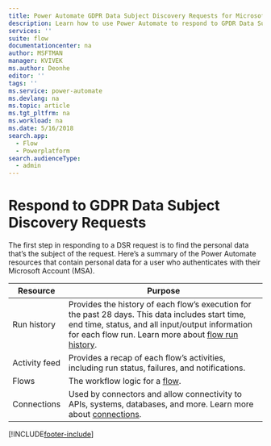 ```yaml
---
title: Power Automate GDPR Data Subject Discovery Requests for Microsoft Accounts (MSA) | Microsoft Docs
description: Learn how to use Power Automate to respond to GPDR Data Subject Discovery Requests for Microsoft Accounts.
services: ''
suite: flow
documentationcenter: na
author: MSFTMAN
manager: KVIVEK
ms.author: Deonhe
editor: ''
tags: ''
ms.service: power-automate
ms.devlang: na
ms.topic: article
ms.tgt_pltfrm: na
ms.workload: na
ms.date: 5/16/2018
search.app: 
  - Flow
  - Powerplatform
search.audienceType: 
  - admin
---
```

# Respond to GDPR Data Subject Discovery Requests 


The first step in responding to a DSR request is to find the personal data that’s the subject of the request.
Here’s a summary of the Power Automate resources that contain personal data for a user who authenticates with their Microsoft Account (MSA).

|Resource|Purpose|
|-----|-----|
|Run history|Provides the history of each flow’s execution for the past 28 days. This data includes start time, end time, status, and all input/output information for each flow run. Learn more about [flow run history](https://flow.microsoft.com/blog/download-history-recurrence/).|
|Activity feed| Provides a recap of each flow’s activities, including run status, failures, and notifications.|
|Flows|The workflow logic for a [flow](/flow/get-started-logic-flow).|
|Connections|Used by connectors and allow connectivity to APIs, systems, databases, and more. Learn more about [connections](add-manage-connections.md).|



[!INCLUDE[footer-include](includes/footer-banner.md)]
